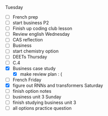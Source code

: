 Tuesday
- [ ] French prep
- [ ] start business P2
- [ ] Finish up coding club lesson
- [ ] Review english
Wednesday
- [ ] CAS reflection
- [ ] Business
- [ ] start chemistry option
- [ ] DEETs
Thursday
- [ ] C.4
- [x] Business case study 
	- [x] make review plan : (
- [ ] French
Friday
- [x] figure out RNNs and transformers
Saturday
- [ ] finish option notes
- [ ] business unit 3
Sunday
- [ ] finish studying business unit 3
- [ ] all options practice question